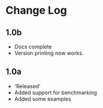 # Change Log

## 1.0b

- Docs complete
- Version printing now works.

## 1.0a

- 'Released'
- Added support for benchmarking
- Added some examples
